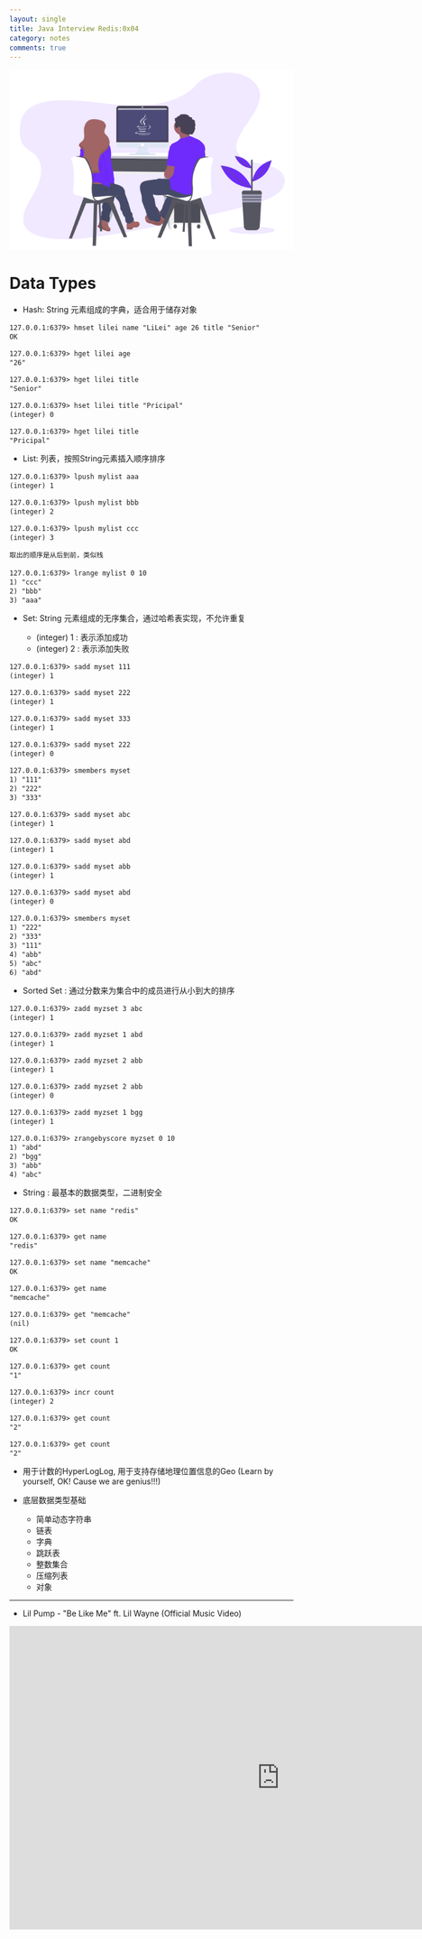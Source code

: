 ```yaml
---
layout: single
title: Java Interview Redis:0x04
category: notes
comments: true
---
```

![](../../assets/images/JavaInterview.png)

# Data Types
- Hash: String 元素组成的字典，适合用于储存对象
```
127.0.0.1:6379> hmset lilei name "LiLei" age 26 title "Senior"
OK
```
```
127.0.0.1:6379> hget lilei age
"26"
```
```
127.0.0.1:6379> hget lilei title
"Senior"
```
```
127.0.0.1:6379> hset lilei title "Pricipal"
(integer) 0
```
```
127.0.0.1:6379> hget lilei title
"Pricipal"
```

- List: 列表，按照String元素插入顺序排序

```
127.0.0.1:6379> lpush mylist aaa
(integer) 1
```
```
127.0.0.1:6379> lpush mylist bbb
(integer) 2
```
```
127.0.0.1:6379> lpush mylist ccc
(integer) 3
```
```
取出的顺序是从后到前，类似栈

127.0.0.1:6379> lrange mylist 0 10
1) "ccc"
2) "bbb"
3) "aaa"
```

- Set: String 元素组成的无序集合，通过哈希表实现，不允许重复

    - (integer) 1 : 表示添加成功
    - (integer) 2 : 表示添加失败



```
127.0.0.1:6379> sadd myset 111
(integer) 1
```
```
127.0.0.1:6379> sadd myset 222
(integer) 1
```
```
127.0.0.1:6379> sadd myset 333
(integer) 1
```
```
127.0.0.1:6379> sadd myset 222
(integer) 0
```
```
127.0.0.1:6379> smembers myset
1) "111"
2) "222"
3) "333"
```
```
127.0.0.1:6379> sadd myset abc
(integer) 1
```
```
127.0.0.1:6379> sadd myset abd
(integer) 1
```
```
127.0.0.1:6379> sadd myset abb
(integer) 1
```
```
127.0.0.1:6379> sadd myset abd
(integer) 0
```
```
127.0.0.1:6379> smembers myset
1) "222"
2) "333"
3) "111"
4) "abb"
5) "abc"
6) "abd"
```

- Sorted Set : 通过分数来为集合中的成员进行从小到大的排序

```
127.0.0.1:6379> zadd myzset 3 abc
(integer) 1
```
```
127.0.0.1:6379> zadd myzset 1 abd
(integer) 1
```
```
127.0.0.1:6379> zadd myzset 2 abb
(integer) 1
```
```
127.0.0.1:6379> zadd myzset 2 abb
(integer) 0
```
```
127.0.0.1:6379> zadd myzset 1 bgg
(integer) 1
```
```
127.0.0.1:6379> zrangebyscore myzset 0 10
1) "abd"
2) "bgg"
3) "abb"
4) "abc"
```

- String : 最基本的数据类型，二进制安全

```
127.0.0.1:6379> set name "redis"
OK
```
```
127.0.0.1:6379> get name
"redis"
```
```
127.0.0.1:6379> set name "memcache"
OK
```
```
127.0.0.1:6379> get name
"memcache"
```
```
127.0.0.1:6379> get "memcache"
(nil)
```
```
127.0.0.1:6379> set count 1
OK
```
```
127.0.0.1:6379> get count
"1"
```
```
127.0.0.1:6379> incr count
(integer) 2
```
```
127.0.0.1:6379> get count
"2"
```
```
127.0.0.1:6379> get count
"2"
```

- 用于计数的HyperLogLog, 用于支持存储地理位置信息的Geo (Learn by yourself, OK!
  Cause we are genius!!!)

- 底层数据类型基础
  - 简单动态字符串
  - 链表
  - 字典
  - 跳跃表
  - 整数集合
  - 压缩列表
  - 对象



---

- Lil Pump - "Be Like Me" ft. Lil Wayne (Official Music Video)

<iframe width="957" height="538" src="https://www.youtube.com/embed/gJRGkvNqrY4" frameborder="0" allow="accelerometer; autoplay; encrypted-media; gyroscope; picture-in-picture" allowfullscreen></iframe>
